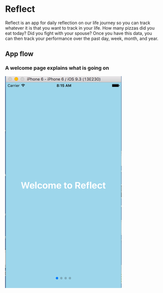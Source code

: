 # Reflect
Reflect is an app for daily reflection on our life journey so you can track whatever it is that you want to track in your life. 
How many pizzas did you eat today?
Did you fight with your spouse? 
Once you have this data, you can then track your performance over the past day, week, month, and year. 

## App flow

### A welcome page explains what is going on

![alt tag](/WelcomePage.png)
